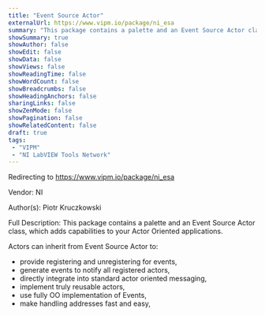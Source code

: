 ```yaml
---
title: "Event Source Actor"
externalUrl: https://www.vipm.io/package/ni_esa
summary: "This package contains a palette and an Event Source Actor class, which adds capabilities to your Actor Oriented applications."
showSummary: true
showAuthor: false
showEdit: false
showData: false
showViews: false
showReadingTime: false
showWordCount: false
showBreadcrumbs: false
showHeadingAnchors: false
sharingLinks: false
showZenMode: false
showPagination: false
showRelatedContent: false
draft: true
tags:
 - "VIPM"
 - "NI LabVIEW Tools Network"
---
```


Redirecting to https://www.vipm.io/package/ni_esa

Vendor: NI

Author(s): Piotr Kruczkowski
 
Full Description:
This package contains a palette and an Event Source Actor class, which adds capabilities to your Actor Oriented applications. 

Actors can inherit from Event Source Actor to:

- provide registering and unregistering for events,
- generate events to notify all registered actors,
- directly integrate into standard actor oriented messaging,
- implement truly reusable actors,
- use fully OO implementation of Events,
- make handling addresses fast and easy,